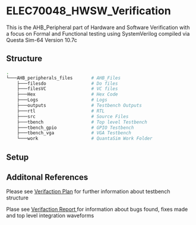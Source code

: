 # ELEC70048_HWSW_Verification

This is the AHB_Peripheral part of Hardware and Software Verification with a focus on Formal and Functional testing using SystemVerilog compiled via Questa Sim-64 Version 10.7c  

## Structure

```bash
.
└───AHB_peripherals_files       # AHB_Files
    ├───filesdo                 # Do files
    ├───filesVC                 # VC files
    ├───Hex                     # Hex Code
    ├───Logs                    # Logs
    ├───outputs                 # Testbench Outputs
    ├───rtl                     # RTL
    ├───src                     # Source Files   
    ├───tbench                  # Top level Testbench
    ├───tbench_gpio             # GPIO Testbench
    ├───tbench_vga              # VGA Testbench
    └───work                    # QuantaSim Work Folder
```

## Setup


## Additonal References

Please see [Verifaction Plan](https://github.com/mp619/ELEC70048_HW_SW_Verification/Hardware/AHB_peripherals_files) for further information about testbench structure

Plase see [Verifaction Report ](https://github.com/mp619/ELEC70048_HW_SW_Verification/Hardware/AHB_peripherals_files) for information about bugs found, fixes made and top level integration waveforms
